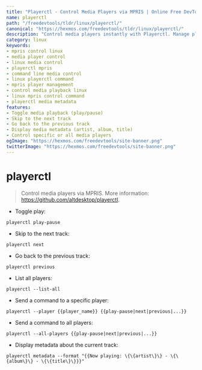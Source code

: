 ```yaml
---
title: "Playerctl - Control Media Players via MPRIS | Online Free DevTools by Hexmos"
name: playerctl
path: "/freedevtools/tldr/linux/playerctl/"
canonical: "https://hexmos.com/freedevtools/tldr/linux/playerctl/"
description: "Control media players instantly with Playerctl. Manage playback, skip tracks, and display metadata using the command line. Free online tool, no registration required."
category: linux
keywords:
- mpris control linux
- media player control
- linux media control
- playerctl mpris
- command line media control
- linux playerctl command
- mpris player management
- control media playback linux
- linux mpris control command
- playerctl media metadata
features:
- Toggle media playback (play/pause)
- Skip to the next track
- Go back to the previous track
- Display media metadata (artist, album, title)
- Control specific or all media players
ogImage: "https://hexmos.com/freedevtools/site-banner.png"
twitterImage: "https://hexmos.com/freedevtools/site-banner.png"
---
```


# playerctl

> Control media players via MPRIS.
> More information: <https://github.com/altdesktop/playerctl>.

- Toggle play:

`playerctl play-pause`

- Skip to the next track:

`playerctl next`

- Go back to the previous track:

`playerctl previous`

- List all players:

`playerctl --list-all`

- Send a command to a specific player:

`playerctl --player {{player_name}} {{play-pause|next|previous|...}}`

- Send a command to all players:

`playerctl --all-players {{play-pause|next|previous|...}}`

- Display metadata about the current track:

`playerctl metadata --format "{{Now playing: \{\{artist\}\} - \{\{album\}\} - \{\{title\}\}}}"`
